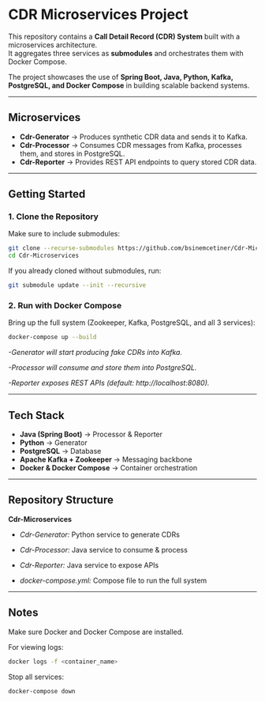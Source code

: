 # CDR Microservices Project

This repository contains a **Call Detail Record (CDR) System** built with a microservices architecture.  
It aggregates three services as **submodules** and orchestrates them with Docker Compose.

The project showcases the use of **Spring Boot, Java, Python, Kafka, PostgreSQL, and Docker Compose** in building scalable backend systems.

---

## Microservices
- **Cdr-Generator** → Produces synthetic CDR data and sends it to Kafka.  
- **Cdr-Processor** → Consumes CDR messages from Kafka, processes them, and stores in PostgreSQL.  
- **Cdr-Reporter** → Provides REST API endpoints to query stored CDR data.  

---

## Getting Started

### 1. Clone the Repository
Make sure to include submodules:
```bash
git clone --recurse-submodules https://github.com/bsinemcetiner/Cdr-Microservices.git
cd Cdr-Microservices
```
If you already cloned without submodules, run:
```bash
git submodule update --init --recursive
```

### 2. Run with Docker Compose
Bring up the full system (Zookeeper, Kafka, PostgreSQL, and all 3 services):
```bash
docker-compose up --build
```

_-Generator will start producing fake CDRs into Kafka._

_-Processor will consume and store them into PostgreSQL._

_-Reporter exposes REST APIs (default: http://localhost:8080)._

---

## Tech Stack
- **Java (Spring Boot)** → Processor & Reporter  
- **Python** → Generator  
- **PostgreSQL** → Database  
- **Apache Kafka + Zookeeper** → Messaging backbone  
- **Docker & Docker Compose** → Container orchestration  

---

## Repository Structure
**Cdr-Microservices**
- _Cdr-Generator:_ Python service to generate CDRs

- _Cdr-Processor:_ Java service to consume & process
  
- _Cdr-Reporter:_ Java service to expose APIs
  
- _docker-compose.yml:_ Compose file to run the full system

---

## Notes

Make sure Docker and Docker Compose are installed.

For viewing logs:
```bash
docker logs -f <container_name>
```

Stop all services:
```bash
docker-compose down
```
